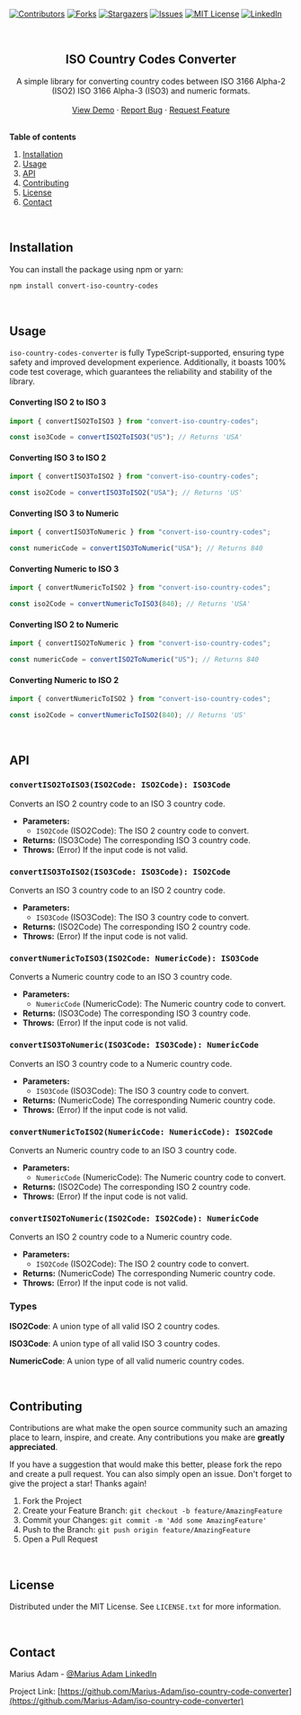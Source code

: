 <!-- Improved compatibility of back to top link: See: https://github.com/othneildrew/Best-README-Template/pull/73 -->

<a id="readme-top"></a>

[![Contributors][contributors-shield]][contributors-url]
[![Forks][forks-shield]][forks-url]
[![Stargazers][stars-shield]][stars-url]
[![Issues][issues-shield]][issues-url]
[![MIT License][license-shield]][license-url]
[![LinkedIn][linkedin-shield]][linkedin-url]

<br />
<div align="center">
<h2 align="center">ISO Country Codes Converter</h2>

  <p align="center">
    A simple library for converting country codes between ISO 3166 Alpha-2 (ISO2) ISO 3166 Alpha-3 (ISO3) and numeric formats.
    <br />
    <br />
    <a href="https://github.com/Marius-Adam/iso-country-code-converter">View Demo</a>
    ·
    <a href="https://github.com/Marius-Adam/iso-country-code-converter/issues/new?labels=bug&template=bug-report---.md">Report Bug</a>
    ·
    <a href="https://github.com/Marius-Adam/iso-country-code-converter/issues/new?labels=enhancement&template=feature-request---.md">Request Feature</a>
  </p>
</div>

<br/>

<summary><b>Table of contents</b></summary>
  <ol>
    <li><a href="#installation">Installation</a></li>
    <li><a href="#usage">Usage</a></li>
    <li><a href="#api">API</a></li>
    <li><a href="#contributing">Contributing</a></li>
    <li><a href="#license">License</a></li>
    <li><a href="#contact">Contact</a></li>
  </ol>

<br/>

## Installation

You can install the package using npm or yarn:

```bash
npm install convert-iso-country-codes
```

<br/>

## Usage

`iso-country-codes-converter` is fully TypeScript-supported, ensuring type safety and improved development experience. Additionally, it boasts 100% code test coverage, which guarantees the reliability and stability of the library.

#### Converting ISO 2 to ISO 3

```javascript
import { convertISO2ToISO3 } from "convert-iso-country-codes";

const iso3Code = convertISO2ToISO3("US"); // Returns 'USA'
```

#### Converting ISO 3 to ISO 2

```javascript
import { convertISO3ToISO2 } from "convert-iso-country-codes";

const iso2Code = convertISO3ToISO2("USA"); // Returns 'US'
```

#### Converting ISO 3 to Numeric

```javascript
import { convertISO3ToNumeric } from "convert-iso-country-codes";

const numericCode = convertISO3ToNumeric("USA"); // Returns 840
```

#### Converting Numeric to ISO 3

```javascript
import { convertNumericToISO2 } from "convert-iso-country-codes";

const iso2Code = convertNumericToISO3(840); // Returns 'USA'
```

#### Converting ISO 2 to Numeric

```javascript
import { convertISO2ToNumeric } from "convert-iso-country-codes";

const numericCode = convertISO2ToNumeric("US"); // Returns 840
```

#### Converting Numeric to ISO 2

```javascript
import { convertNumericToISO2 } from "convert-iso-country-codes";

const iso2Code = convertNumericToISO2(840); // Returns 'US'
```

<br/>

## API

### `convertISO2ToISO3(ISO2Code: ISO2Code): ISO3Code`

Converts an ISO 2 country code to an ISO 3 country code.

- **Parameters:**
  - `ISO2Code` (ISO2Code): The ISO 2 country code to convert.
- **Returns:** (ISO3Code) The corresponding ISO 3 country code.
- **Throws:** (Error) If the input code is not valid.

### `convertISO3ToISO2(ISO3Code: ISO3Code): ISO2Code`

Converts an ISO 3 country code to an ISO 2 country code.

- **Parameters:**
  - `ISO3Code` (ISO3Code): The ISO 3 country code to convert.
- **Returns:** (ISO2Code) The corresponding ISO 2 country code.
- **Throws:** (Error) If the input code is not valid.

### `convertNumericToISO3(ISO2Code: NumericCode): ISO3Code`

Converts a Numeric country code to an ISO 3 country code.

- **Parameters:**
  - `NumericCode` (NumericCode): The Numeric country code to convert.
- **Returns:** (ISO3Code) The corresponding ISO 3 country code.
- **Throws:** (Error) If the input code is not valid.

### `convertISO3ToNumeric(ISO3Code: ISO3Code): NumericCode`

Converts an ISO 3 country code to a Numeric country code.

- **Parameters:**
  - `ISO3Code` (ISO3Code): The ISO 3 country code to convert.
- **Returns:** (NumericCode) The corresponding Numeric country code.
- **Throws:** (Error) If the input code is not valid.

### `convertNumericToISO2(NumericCode: NumericCode): ISO2Code`

Converts an Numeric country code to an ISO 3 country code.

- **Parameters:**
  - `NumericCode` (NumericCode): The Numeric country code to convert.
- **Returns:** (ISO2Code) The corresponding ISO 2 country code.
- **Throws:** (Error) If the input code is not valid.

### `convertISO2ToNumeric(ISO2Code: ISO2Code): NumericCode`

Converts an ISO 2 country code to a Numeric country code.

- **Parameters:**
  - `ISO2Code` (ISO2Code): The ISO 2 country code to convert.
- **Returns:** (NumericCode) The corresponding Numeric country code.
- **Throws:** (Error) If the input code is not valid.

### Types

**ISO2Code**: A union type of all valid ISO 2 country codes.

**ISO3Code**: A union type of all valid ISO 3 country codes.

**NumericCode**: A union type of all valid numeric country codes.

<br/>

## Contributing

Contributions are what make the open source community such an amazing place to learn, inspire, and create. Any contributions you make are **greatly appreciated**.

If you have a suggestion that would make this better, please fork the repo and create a pull request. You can also simply open an issue.
Don't forget to give the project a star! Thanks again!

1. Fork the Project
2. Create your Feature Branch: `git checkout -b feature/AmazingFeature`
3. Commit your Changes: `git commit -m 'Add some AmazingFeature'`
4. Push to the Branch: `git push origin feature/AmazingFeature`
5. Open a Pull Request

<br/>

## License

Distributed under the MIT License. See `LICENSE.txt` for more information.

<br/>

## Contact

Marius Adam - [@Marius Adam LinkedIn](https://www.linkedin.com/in/marius-adam-dev/)

Project Link: [https://github.com/Marius-Adam/iso-country-code-converter](https://github.com/Marius-Adam/iso-country-code-converter)

<!-- MARKDOWN LINKS & IMAGES -->
<!-- https://www.markdownguide.org/basic-syntax/#reference-style-links -->

[contributors-shield]: https://img.shields.io/github/contributors/Marius-Adam/iso-country-code-converter.svg?style=for-the-badge
[contributors-url]: https://github.com/Marius-Adam/iso-country-code-converter/graphs/contributors
[forks-shield]: https://img.shields.io/github/forks/Marius-Adam/iso-country-code-converter.svg?style=for-the-badge
[forks-url]: https://github.com/Marius-Adam/iso-country-code-converter/network/members
[stars-shield]: https://img.shields.io/github/stars/Marius-Adam/iso-country-code-converter.svg?style=for-the-badge
[stars-url]: https://github.com/Marius-Adam/iso-country-code-converter/stargazers
[issues-shield]: https://img.shields.io/github/issues/Marius-Adam/iso-country-code-converter.svg?style=for-the-badge
[issues-url]: https://github.com/Marius-Adam/iso-country-code-converter/issues
[license-shield]: https://img.shields.io/github/license/Marius-Adam/iso-country-code-converter.svg?style=for-the-badge
[license-url]: https://github.com/Marius-Adam/iso-country-code-converter/blob/master/LICENSE.txt
[linkedin-shield]: https://img.shields.io/badge/-LinkedIn-black.svg?style=for-the-badge&logo=linkedin&colorB=555
[linkedin-url]: https://linkedin.com/in/marius-adam-dev
